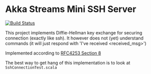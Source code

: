 # Akka Streams Mini SSH Server

[![Build Status](https://travis-ci.org/JakubDziworski/Akka-Streams-SSH-Server.svg?branch=master)](https://travis-ci.org/JakubDziworski/Akka-Streams-SSH-Server)

This project implements Diffie-Hellman key exchange for securing connection (exactly like ssh).
It however does not (yet) understand commands (it will just respond with 'I've received \<received_msg\>')

Implemented according to [RFC4253 Section 8](https://tools.ietf.org/html/rfc4253#section-8)

The best way to get hang of this implementation is to look at `SshConnectionTest.scala`

